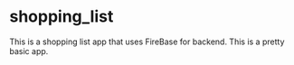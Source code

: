 # shopping_list

This is a shopping list app that uses FireBase for backend.
This is a pretty basic app.
